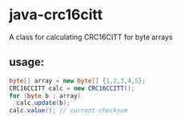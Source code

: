 java-crc16citt
==============

A class for calculating CRC16CITT for byte arrays

usage: 
------

```Java
byte[] array = new byte[] {1,2,3,4,5};
CRC16CCITT calc = new CRC16CCITT();
for (byte b : array)
  calc.update(b);
calc.value(); // current checksum
```

